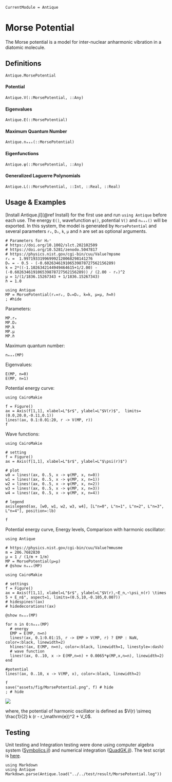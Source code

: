 ```@meta
CurrentModule = Antique
```

# Morse Potential

The Morse potential is a model for inter-nuclear anharmonic vibration in a diatomic molecule.

## Definitions

```@docs; canonical=false
Antique.MorsePotential
```

#### Potential
```@docs; canonical=false
Antique.V(::MorsePotential, ::Any)
```

#### Eigenvalues
```@docs; canonical=false
Antique.E(::MorsePotential)
```

#### Maximum Quantum Number
```@docs; canonical=false
Antique.nₘₐₓ(::MorsePotential)
```

#### Eigenfunctions
```@docs; canonical=false
Antique.ψ(::MorsePotential, ::Any)
```

#### Generalized Laguerre Polynomials

```@docs; canonical=false
Antique.L(::MorsePotential, ::Int, ::Real, ::Real)
```

## Usage & Examples

[Install Antique.jl](@ref Install) for the first use and run `using Antique` before each use. The energy `E()`, wavefunction `ψ()`, potential `V()` and `nₘₐₓ()` will be exported. In this system, the model is generated by `MorsePotential` and several parameters `rₑ`, `Dₑ`, `k`, `µ` and `ℏ` are set as optional arguments.

```@example MP
# Parameters for H₂⁺
# https://doi.org/10.1002/slct.202102509
# https://doi.org/10.5281/zenodo.5047817
# https://physics.nist.gov/cgi-bin/cuu/Value?mpsme
rₑ =  1.997193319969992120068298141276
Dₑ = - 0.5 - (-0.602634619106539878727562156289)
k = 2*((-1.1026342144949464615+1/2.00) - (-0.602634619106539878727562156289)) / (2.00 - rₑ)^2
µ = 1/(1/1836.15267343 + 1/1836.15267343)
ℏ = 1.0

using Antique
MP = MorsePotential(rₑ=rₑ, Dₑ=Dₑ, k=k, µ=µ, ℏ=ℏ)
; #hide
```

Parameters:

```@repl MP
MP.rₑ
MP.Dₑ
MP.k
MP.µ
MP.ℏ
```

Maximum quantum number:

```@repl MP
nₘₐₓ(MP)
```

Eigenvalues:

```@repl MP
E(MP, n=0)
E(MP, n=1)
```

Potential energy curve:

```@example MP
using CairoMakie

f = Figure()
ax = Axis(f[1,1], xlabel=L"$r$", ylabel=L"$V(r)$",  limits=(0.0,20.0,-0.11,0.1))
lines!(ax, 0.1:0.01:20, r -> V(MP, r))
f
```

Wave functions:

```@example MP
using CairoMakie

# setting
f = Figure()
ax = Axis(f[1,1], xlabel=L"$r$", ylabel=L"$\psi(r)$")

# plot
w0 = lines!(ax, 0..5, x -> ψ(MP, x, n=0))
w1 = lines!(ax, 0..5, x -> ψ(MP, x, n=1))
w2 = lines!(ax, 0..5, x -> ψ(MP, x, n=2))
w3 = lines!(ax, 0..5, x -> ψ(MP, x, n=3))
w4 = lines!(ax, 0..5, x -> ψ(MP, x, n=4))

# legend
axislegend(ax, [w0, w1, w2, w3, w4], [L"n=0", L"n=1", L"n=2", L"n=3", L"n=4"], position=:lb)

f
```

Potential energy curve, Energy levels, Comparison with harmonic oscillator:

```@example MP
using Antique

# https://physics.nist.gov/cgi-bin/cuu/Value?mmusme
m = 206.7682830
μ = 1 / (1/m + 1/m)
MP = MorsePotential(μ=μ)
# @show nₘₐₓ(MP)

using CairoMakie

# settings
f = Figure()
ax = Axis(f[1,1], xlabel=L"$r$", ylabel=L"$V(r),~E_n,~\psi_n(r) \times 5 + E_n$", aspect=1, limits=(0.5,10,-0.105,0.007))
# hidespines!(ax)
# hidedecorations!(ax)

@show nₘₐₓ(MP)

for n in 0:nₘₐₓ(MP)
  # energy
  EMP = E(MP, n=n)
  lines!(ax, 0.1:0.01:15, r -> EMP > V(MP, r) ? EMP : NaN, color=:black, linewidth=2)
  hlines!(ax, E(MP, n=n), color=:black, linewidth=1, linestyle=:dash)
  # wave function
  lines!(ax, 0..10, x -> E(MP,n=n) + 0.0065*ψ(MP,x,n=n), linewidth=2)
end

#potential
lines!(ax, 0..10, x -> V(MP, x), color=:black, linewidth=2)

f
save("assets/fig/MorsePotential.png", f) # hide
; # hide
```

![](assets/fig/MorsePotential.png)

where, the potential of harmonic oscillator is defined as $V(r) \simeq \frac{1}{2} k (r - r_\mathrm{e})^2 + V_0$.

## Testing

Unit testing and Integration testing were done using computer algebra system ([Symbolics.jl](https://symbolics.juliasymbolics.org/stable/)) and numerical integration ([QuadGK.jl](https://juliamath.github.io/QuadGK.jl/stable/)). The test script is [here](https://github.com/ohno/Antique.jl/blob/main/test/MorsePotential.jl).

```@eval
using Markdown
using Antique
Markdown.parse(Antique.load("../../test/result/MorsePotential.log"))
```